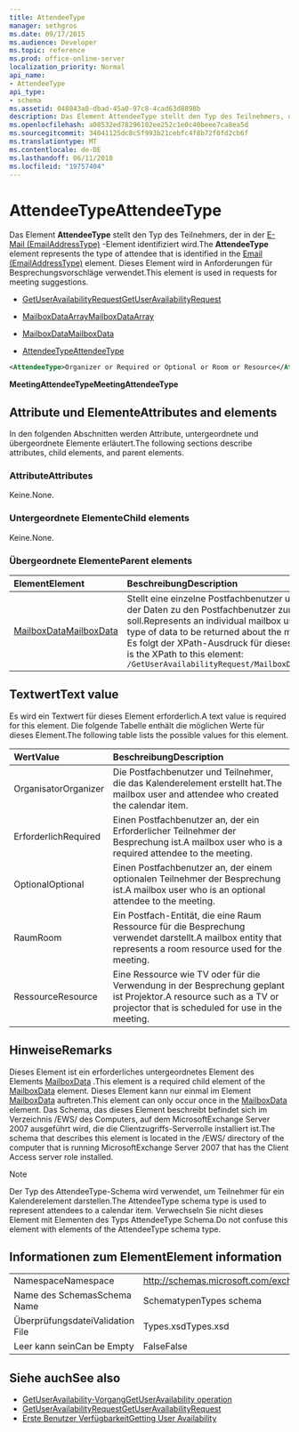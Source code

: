 ```yaml
---
title: AttendeeType
manager: sethgros
ms.date: 09/17/2015
ms.audience: Developer
ms.topic: reference
ms.prod: office-online-server
localization_priority: Normal
api_name:
- AttendeeType
api_type:
- schema
ms.assetid: 048043a8-dbad-45a0-97c8-4cad63d8898b
description: Das Element AttendeeType stellt den Typ des Teilnehmers, der in der E-Mail (EmailAddressType)-Element identifiziert wird. Dieses Element wird in Anforderungen für Besprechungsvorschläge verwendet.
ms.openlocfilehash: a08532ed78296102ee252c1e0c40beee7ca8ea5d
ms.sourcegitcommit: 34041125dc8c5f993b21cebfc4f8b72f0fd2cb6f
ms.translationtype: MT
ms.contentlocale: de-DE
ms.lasthandoff: 06/11/2018
ms.locfileid: "19757404"
---
```

# <a name="attendeetype"></a><span data-ttu-id="44008-104">AttendeeType</span><span class="sxs-lookup"><span data-stu-id="44008-104">AttendeeType</span></span>

<span data-ttu-id="44008-105">Das Element **AttendeeType** stellt den Typ des Teilnehmers, der in der [E-Mail (EmailAddressType)](email-emailaddresstype.md) -Element identifiziert wird.</span><span class="sxs-lookup"><span data-stu-id="44008-105">The **AttendeeType** element represents the type of attendee that is identified in the [Email (EmailAddressType)](email-emailaddresstype.md) element.</span></span> <span data-ttu-id="44008-106">Dieses Element wird in Anforderungen für Besprechungsvorschläge verwendet.</span><span class="sxs-lookup"><span data-stu-id="44008-106">This element is used in requests for meeting suggestions.</span></span> 
  
- [<span data-ttu-id="44008-107">GetUserAvailabilityRequest</span><span class="sxs-lookup"><span data-stu-id="44008-107">GetUserAvailabilityRequest</span></span>](getuseravailabilityrequest.md)
  
- [<span data-ttu-id="44008-108">MailboxDataArray</span><span class="sxs-lookup"><span data-stu-id="44008-108">MailboxDataArray</span></span>](mailboxdataarray.md)
  
- [<span data-ttu-id="44008-109">MailboxData</span><span class="sxs-lookup"><span data-stu-id="44008-109">MailboxData</span></span>](mailboxdata.md)
  
- [<span data-ttu-id="44008-110">AttendeeType</span><span class="sxs-lookup"><span data-stu-id="44008-110">AttendeeType</span></span>](attendeetype.md)
  
```xml
<AttendeeType>Organizer or Required or Optional or Room or Resource</AttendeeType>
```

 <span data-ttu-id="44008-111">**MeetingAttendeeType**</span><span class="sxs-lookup"><span data-stu-id="44008-111">**MeetingAttendeeType**</span></span>
## <a name="attributes-and-elements"></a><span data-ttu-id="44008-112">Attribute und Elemente</span><span class="sxs-lookup"><span data-stu-id="44008-112">Attributes and elements</span></span>

<span data-ttu-id="44008-113">In den folgenden Abschnitten werden Attribute, untergeordnete und übergeordnete Elemente erläutert.</span><span class="sxs-lookup"><span data-stu-id="44008-113">The following sections describe attributes, child elements, and parent elements.</span></span>
  
### <a name="attributes"></a><span data-ttu-id="44008-114">Attribute</span><span class="sxs-lookup"><span data-stu-id="44008-114">Attributes</span></span>

<span data-ttu-id="44008-115">Keine.</span><span class="sxs-lookup"><span data-stu-id="44008-115">None.</span></span>
  
### <a name="child-elements"></a><span data-ttu-id="44008-116">Untergeordnete Elemente</span><span class="sxs-lookup"><span data-stu-id="44008-116">Child elements</span></span>

<span data-ttu-id="44008-117">Keine.</span><span class="sxs-lookup"><span data-stu-id="44008-117">None.</span></span>
  
### <a name="parent-elements"></a><span data-ttu-id="44008-118">Übergeordnete Elemente</span><span class="sxs-lookup"><span data-stu-id="44008-118">Parent elements</span></span>

|<span data-ttu-id="44008-119">**Element**</span><span class="sxs-lookup"><span data-stu-id="44008-119">**Element**</span></span>|<span data-ttu-id="44008-120">**Beschreibung**</span><span class="sxs-lookup"><span data-stu-id="44008-120">**Description**</span></span>|
|:-----|:-----|
|[<span data-ttu-id="44008-121">MailboxData</span><span class="sxs-lookup"><span data-stu-id="44008-121">MailboxData</span></span>](mailboxdata.md) <br/> |<span data-ttu-id="44008-122">Stellt eine einzelne Postfachbenutzer und Optionen für den Typ der Daten zu den Postfachbenutzer zurückgegeben werden soll.</span><span class="sxs-lookup"><span data-stu-id="44008-122">Represents an individual mailbox user and options for the type of data to be returned about the mailbox user.</span></span>  <br/> <span data-ttu-id="44008-123">Es folgt der XPath-Ausdruck für dieses Element:</span><span class="sxs-lookup"><span data-stu-id="44008-123">The following is the XPath to this element:</span></span>  <br/>  `/GetUserAvailabilityRequest/MailboxDataArray[i]/MailboxData` <br/> |
   
## <a name="text-value"></a><span data-ttu-id="44008-124">Textwert</span><span class="sxs-lookup"><span data-stu-id="44008-124">Text value</span></span>

<span data-ttu-id="44008-125">Es wird ein Textwert für dieses Element erforderlich.</span><span class="sxs-lookup"><span data-stu-id="44008-125">A text value is required for this element.</span></span> <span data-ttu-id="44008-126">Die folgende Tabelle enthält die möglichen Werte für dieses Element.</span><span class="sxs-lookup"><span data-stu-id="44008-126">The following table lists the possible values for this element.</span></span>
  
|<span data-ttu-id="44008-127">**Wert**</span><span class="sxs-lookup"><span data-stu-id="44008-127">**Value**</span></span>|<span data-ttu-id="44008-128">**Beschreibung**</span><span class="sxs-lookup"><span data-stu-id="44008-128">**Description**</span></span>|
|:-----|:-----|
|<span data-ttu-id="44008-129">Organisator</span><span class="sxs-lookup"><span data-stu-id="44008-129">Organizer</span></span>  <br/> |<span data-ttu-id="44008-130">Die Postfachbenutzer und Teilnehmer, die das Kalenderelement erstellt hat.</span><span class="sxs-lookup"><span data-stu-id="44008-130">The mailbox user and attendee who created the calendar item.</span></span>  <br/> |
|<span data-ttu-id="44008-131">Erforderlich</span><span class="sxs-lookup"><span data-stu-id="44008-131">Required</span></span>  <br/> |<span data-ttu-id="44008-132">Einen Postfachbenutzer an, der ein Erforderlicher Teilnehmer der Besprechung ist.</span><span class="sxs-lookup"><span data-stu-id="44008-132">A mailbox user who is a required attendee to the meeting.</span></span>  <br/> |
|<span data-ttu-id="44008-133">Optional</span><span class="sxs-lookup"><span data-stu-id="44008-133">Optional</span></span>  <br/> |<span data-ttu-id="44008-134">Einen Postfachbenutzer an, der einem optionalen Teilnehmer der Besprechung ist.</span><span class="sxs-lookup"><span data-stu-id="44008-134">A mailbox user who is an optional attendee to the meeting.</span></span>  <br/> |
|<span data-ttu-id="44008-135">Raum</span><span class="sxs-lookup"><span data-stu-id="44008-135">Room</span></span>  <br/> |<span data-ttu-id="44008-136">Ein Postfach-Entität, die eine Raum Ressource für die Besprechung verwendet darstellt.</span><span class="sxs-lookup"><span data-stu-id="44008-136">A mailbox entity that represents a room resource used for the meeting.</span></span>  <br/> |
|<span data-ttu-id="44008-137">Ressource</span><span class="sxs-lookup"><span data-stu-id="44008-137">Resource</span></span>  <br/> |<span data-ttu-id="44008-138">Eine Ressource wie TV oder für die Verwendung in der Besprechung geplant ist Projektor.</span><span class="sxs-lookup"><span data-stu-id="44008-138">A resource such as a TV or projector that is scheduled for use in the meeting.</span></span>  <br/> |
   
## <a name="remarks"></a><span data-ttu-id="44008-139">Hinweise</span><span class="sxs-lookup"><span data-stu-id="44008-139">Remarks</span></span>

<span data-ttu-id="44008-140">Dieses Element ist ein erforderliches untergeordnetes Element des Elements [MailboxData](mailboxdata.md) .</span><span class="sxs-lookup"><span data-stu-id="44008-140">This element is a required child element of the [MailboxData](mailboxdata.md) element.</span></span> <span data-ttu-id="44008-141">Dieses Element kann nur einmal im Element [MailboxData](mailboxdata.md) auftreten.</span><span class="sxs-lookup"><span data-stu-id="44008-141">This element can only occur once in the [MailboxData](mailboxdata.md) element.</span></span> <span data-ttu-id="44008-142">Das Schema, das dieses Element beschreibt befindet sich im Verzeichnis /EWS/ des Computers, auf dem MicrosoftExchange Server 2007 ausgeführt wird, die die Clientzugriffs-Serverrolle installiert ist.</span><span class="sxs-lookup"><span data-stu-id="44008-142">The schema that describes this element is located in the /EWS/ directory of the computer that is running MicrosoftExchange Server 2007 that has the Client Access server role installed.</span></span> 
  
> [!NOTE]
> <span data-ttu-id="44008-143">Der Typ des AttendeeType-Schema wird verwendet, um Teilnehmer für ein Kalenderelement darstellen.</span><span class="sxs-lookup"><span data-stu-id="44008-143">The AttendeeType schema type is used to represent attendees to a calendar item.</span></span> <span data-ttu-id="44008-144">Verwechseln Sie nicht dieses Element mit Elementen des Typs AttendeeType Schema.</span><span class="sxs-lookup"><span data-stu-id="44008-144">Do not confuse this element with elements of the AttendeeType schema type.</span></span> 
  
## <a name="element-information"></a><span data-ttu-id="44008-145">Informationen zum Element</span><span class="sxs-lookup"><span data-stu-id="44008-145">Element information</span></span>

|||
|:-----|:-----|
|<span data-ttu-id="44008-146">Namespace</span><span class="sxs-lookup"><span data-stu-id="44008-146">Namespace</span></span>  <br/> |http://schemas.microsoft.com/exchange/services/2006/types  <br/> |
|<span data-ttu-id="44008-147">Name des Schemas</span><span class="sxs-lookup"><span data-stu-id="44008-147">Schema Name</span></span>  <br/> |<span data-ttu-id="44008-148">Schematypen</span><span class="sxs-lookup"><span data-stu-id="44008-148">Types schema</span></span>  <br/> |
|<span data-ttu-id="44008-149">Überprüfungsdatei</span><span class="sxs-lookup"><span data-stu-id="44008-149">Validation File</span></span>  <br/> |<span data-ttu-id="44008-150">Types.xsd</span><span class="sxs-lookup"><span data-stu-id="44008-150">Types.xsd</span></span>  <br/> |
|<span data-ttu-id="44008-151">Leer kann sein</span><span class="sxs-lookup"><span data-stu-id="44008-151">Can be Empty</span></span>  <br/> |<span data-ttu-id="44008-152">False</span><span class="sxs-lookup"><span data-stu-id="44008-152">False</span></span>  <br/> |
   
## <a name="see-also"></a><span data-ttu-id="44008-153">Siehe auch</span><span class="sxs-lookup"><span data-stu-id="44008-153">See also</span></span>

- [<span data-ttu-id="44008-154">GetUserAvailability-Vorgang</span><span class="sxs-lookup"><span data-stu-id="44008-154">GetUserAvailability operation</span></span>](getuseravailability-operation.md)
- [<span data-ttu-id="44008-155">GetUserAvailabilityRequest</span><span class="sxs-lookup"><span data-stu-id="44008-155">GetUserAvailabilityRequest</span></span>](getuseravailabilityrequest.md)
- [<span data-ttu-id="44008-156">Erste Benutzer Verfügbarkeit</span><span class="sxs-lookup"><span data-stu-id="44008-156">Getting User Availability</span></span>](http://msdn.microsoft.com/library/d4133fcb-9b0f-4e6b-aadf-a389da83516a%28Office.15%29.aspx)

